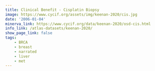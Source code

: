 ```yaml
---
title: Clinical Benefit - Cisplatin Biopsy
image: https://www.cycif.org/assets/img/keenan-2020/cis.jpg
date: '2006-01-04'
minerva_link: https://www.cycif.org/data/keenan-2020/osd-cis.html
info_link: /atlas-datasets/keenan-2020/
show_page_link: false
tags: 
    - BRCA
    - breast
    - narrated
    - liver
    - met
---
```

